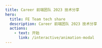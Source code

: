 ```yaml
---
title: Career 前端团队 2023 技术分享
hero:
  title: FE Team tech share
  description: Career 前端团队 2023 技术分享
  actions:
    - text: 开始
      link: /interactive/animation-modal
---
```

